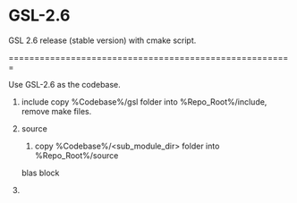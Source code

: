 # GSL-2.6
GSL 2.6 release (stable version) with cmake script.

=======================================================

Use GSL-2.6 as the codebase.

1. include
   copy %Codebase%/gsl folder into %Repo_Root%/include, remove make files.
   
2. source
   1) copy %Codebase%/<sub_module_dir> folder into %Repo_Root%/source
   
   blas
   block
   
3. 

